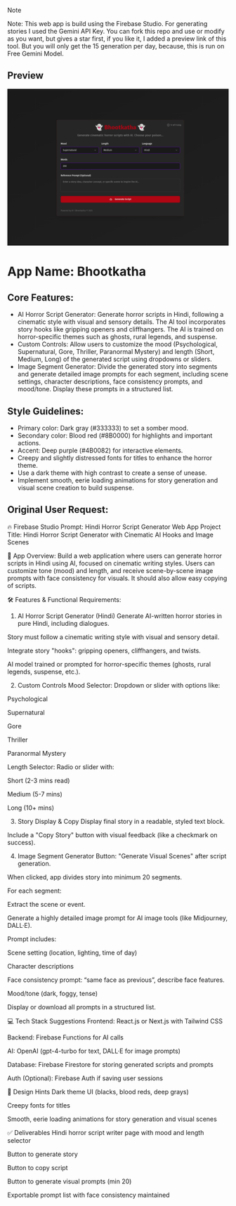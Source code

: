 > [!Note]
Note: This web app is build using the Firebase Studio. For generating stories I used the Gemini API Key. You can fork this repo and use or modify as you want, but gives a star first, if you like it, I added a preview link of this tool. But you will only get the 15 generation per day, because, this is run on Free Gemini Model.

## Preview
<img src="./public/preview.png" alt="BhootKatha : AI Horror Story Writer and Visual Scene Image Generator"/>

# **App Name**: Bhootkatha

## Core Features:

- AI Horror Script Generator: Generate horror scripts in Hindi, following a cinematic style with visual and sensory details. The AI tool incorporates story hooks like gripping openers and cliffhangers. The AI is trained on horror-specific themes such as ghosts, rural legends, and suspense.
- Custom Controls: Allow users to customize the mood (Psychological, Supernatural, Gore, Thriller, Paranormal Mystery) and length (Short, Medium, Long) of the generated script using dropdowns or sliders.
- Image Segment Generator: Divide the generated story into segments and generate detailed image prompts for each segment, including scene settings, character descriptions, face consistency prompts, and mood/tone. Display these prompts in a structured list.

## Style Guidelines:

- Primary color: Dark gray (#333333) to set a somber mood.
- Secondary color: Blood red (#8B0000) for highlights and important actions.
- Accent: Deep purple (#4B0082) for interactive elements.
- Creepy and slightly distressed fonts for titles to enhance the horror theme.
- Use a dark theme with high contrast to create a sense of unease.
- Implement smooth, eerie loading animations for story generation and visual scene creation to build suspense.

## Original User Request:
🔥 Firebase Studio Prompt: Hindi Horror Script Generator Web App
Project Title:
Hindi Horror Script Generator with Cinematic AI Hooks and Image Scenes

📌 App Overview:
Build a web application where users can generate horror scripts in Hindi using AI, focused on cinematic writing styles. Users can customize tone (mood) and length, and receive scene-by-scene image prompts with face consistency for visuals. It should also allow easy copying of scripts.

🛠️ Features & Functional Requirements:
1. AI Horror Script Generator (Hindi)
Generate AI-written horror stories in pure Hindi, including dialogues.

Story must follow a cinematic writing style with visual and sensory detail.

Integrate story "hooks": gripping openers, cliffhangers, and twists.

AI model trained or prompted for horror-specific themes (ghosts, rural legends, suspense, etc.).

2. Custom Controls
Mood Selector: Dropdown or slider with options like:

Psychological

Supernatural

Gore

Thriller

Paranormal Mystery

Length Selector: Radio or slider with:

Short (2-3 mins read)

Medium (5-7 mins)

Long (10+ mins)

3. Story Display & Copy
Display final story in a readable, styled text block.

Include a "Copy Story" button with visual feedback (like a checkmark on success).

4. Image Segment Generator
Button: "Generate Visual Scenes" after script generation.

When clicked, app divides story into minimum 20 segments.

For each segment:

Extract the scene or event.

Generate a highly detailed image prompt for AI image tools (like Midjourney, DALL·E).

Prompt includes:

Scene setting (location, lighting, time of day)

Character descriptions

Face consistency prompt: “same face as previous”, describe face features.

Mood/tone (dark, foggy, tense)

Display or download all prompts in a structured list.

💻 Tech Stack Suggestions
Frontend: React.js or Next.js with Tailwind CSS

Backend: Firebase Functions for AI calls

AI: OpenAI (gpt-4-turbo for text, DALL·E for image prompts)

Database: Firebase Firestore for storing generated scripts and prompts

Auth (Optional): Firebase Auth if saving user sessions

🎨 Design Hints
Dark theme UI (blacks, blood reds, deep grays)

Creepy fonts for titles

Smooth, eerie loading animations for story generation and visual scenes

✅ Deliverables
Hindi horror script writer page with mood and length selector

Button to generate story

Button to copy script

Button to generate visual prompts (min 20)

Exportable prompt list with face consistency maintained
  
